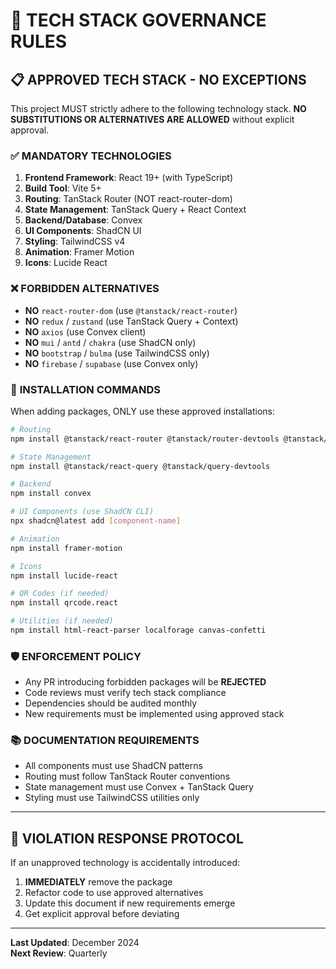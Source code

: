 # 🚨 TECH STACK GOVERNANCE RULES

## 📋 **APPROVED TECH STACK - NO EXCEPTIONS**

This project MUST strictly adhere to the following technology stack. **NO SUBSTITUTIONS OR ALTERNATIVES ARE ALLOWED** without explicit approval.

### ✅ **MANDATORY TECHNOLOGIES**

1. **Frontend Framework**: React 19+ (with TypeScript)
2. **Build Tool**: Vite 5+
3. **Routing**: TanStack Router (NOT react-router-dom)
4. **State Management**: TanStack Query + React Context
5. **Backend/Database**: Convex
6. **UI Components**: ShadCN UI
7. **Styling**: TailwindCSS v4
8. **Animation**: Framer Motion
9. **Icons**: Lucide React

### ❌ **FORBIDDEN ALTERNATIVES**

- **NO** `react-router-dom` (use `@tanstack/react-router`)
- **NO** `redux` / `zustand` (use TanStack Query + Context)
- **NO** `axios` (use Convex client)
- **NO** `mui` / `antd` / `chakra` (use ShadCN only)
- **NO** `bootstrap` / `bulma` (use TailwindCSS only)
- **NO** `firebase` / `supabase` (use Convex only)

### 🔧 **INSTALLATION COMMANDS**

When adding packages, ONLY use these approved installations:

```bash
# Routing
npm install @tanstack/react-router @tanstack/router-devtools @tanstack/router-vite-plugin

# State Management  
npm install @tanstack/react-query @tanstack/query-devtools

# Backend
npm install convex

# UI Components (use ShadCN CLI)
npx shadcn@latest add [component-name]

# Animation
npm install framer-motion

# Icons
npm install lucide-react

# QR Codes (if needed)
npm install qrcode.react

# Utilities (if needed)
npm install html-react-parser localforage canvas-confetti
```

### 🛡️ **ENFORCEMENT POLICY**

- Any PR introducing forbidden packages will be **REJECTED**
- Code reviews must verify tech stack compliance
- Dependencies should be audited monthly
- New requirements must be implemented using approved stack

### 📚 **DOCUMENTATION REQUIREMENTS**

- All components must use ShadCN patterns
- Routing must follow TanStack Router conventions  
- State management must use Convex + TanStack Query
- Styling must use TailwindCSS utilities only

---

## 🎯 **VIOLATION RESPONSE PROTOCOL**

If an unapproved technology is accidentally introduced:

1. **IMMEDIATELY** remove the package
2. Refactor code to use approved alternatives
3. Update this document if new requirements emerge
4. Get explicit approval before deviating

---

**Last Updated**: December 2024  
**Next Review**: Quarterly 
